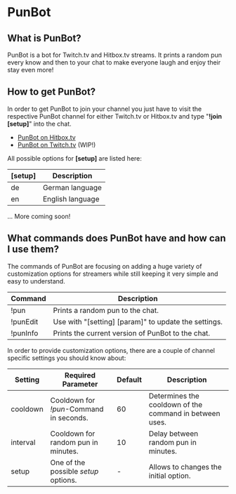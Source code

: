# PunBot
## What is PunBot?
PunBot is a bot for Twitch.tv and Hitbox.tv streams. It prints a random pun every know and then to your chat to make everyone laugh and enjoy their stay even more!

## How to get PunBot?
In order to get PunBot to join your channel you just have to visit the respective PunBot channel for either Twitch.tv or Hitbox.tv and type "<b>!join [setup]</b>" into the chat.

- <a href="http://hitbox.tv/ThePunBot">PunBot on Hitbox.tv</a>
- <a href="http://twitch.tv/ThePunBot">PunBot on Twitch.tv</a> (WIP!)

All possible options for <b>[setup]</b> are listed here:

[setup]   |Description
----------|-------------
de        |German language
en		  |English language
... More coming soon!

## What commands does PunBot have and how can I use them?

The commands of PunBot are focusing on adding a huge variety of customization options for streamers while still keeping it very simple and easy to understand.

Command   |Description
----------|-------------
!pun      |Prints a random pun to the chat.
!punEdit  |Use with "[setting] [param]" to update the settings.
!punInfo  |Prints the current version of PunBot to the chat.

In order to provide customization options, there are a couple of channel specific settings you should know about:

Setting   |Required Parameter|Default|Description
----------|------------------|-------|------------
cooldown  |Cooldown for <i>!pun</i>-Command in seconds.|60|Determines the cooldown of the command in between uses.
interval  |Cooldown for random pun in minutes.         |10|Delay between random pun in minutes.
setup     |One of the possible <i>setup</i> options.   |- |Allows to changes the initial option.
